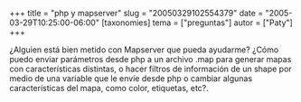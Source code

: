 +++
title = "php y mapserver"
slug = "20050329102554379"
date = "2005-03-29T10:25:00-06:00"
[taxonomies]
tema = ["preguntas"]
autor = ["Paty"]
+++

¿Alguien está bien metido con Mapserver que pueda ayudarme? ¿Cómo puedo
enviar parámetros desde php a un archivo .map para generar mapas con
características distintas, o hacer filtros de información de un shape
por medio de una variable que le envíe desde php o cambiar algunas
características del mapa, como color, etiquetas, etc?.
